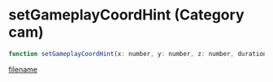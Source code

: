 # setGameplayCoordHint (Category cam)

```js
function setGameplayCoordHint(x: number, y: number, z: number, duration: number, blendOutDuration: number, blendInDuration: number, unk: number): void
```

[filename](setGameplayCoordHint_m.md ':include')